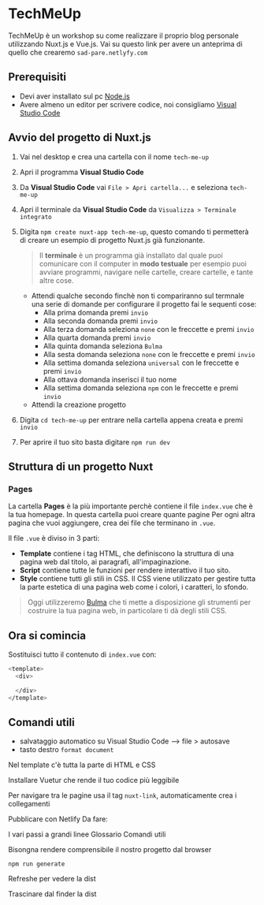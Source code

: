 # TechMeUp

TechMeUp è un workshop su come realizzare il proprio blog personale utilizzando Nuxt.js e Vue.js.
Vai su questo link per avere un anteprima di quello che crearemo `sad-pare.netlyfy.com`

## Prerequisiti

- Devi aver installato sul pc [Node.js](https://nodejs.org/it/download/)
- Avere almeno un editor per scrivere codice, noi consigliamo [Visual Studio Code](https://code.visualstudio.com/download)

## Avvio del progetto di Nuxt.js

1. Vai nel desktop e crea una cartella con il nome `tech-me-up`
2. Apri il programma **Visual Studio Code**
3. Da **Visual Studio Code** vai `File > Apri cartella...` e seleziona `tech-me-up`
4. Apri il terminale da **Visual Studio Code** da `Visualizza > Terminale integrato`
5. Digita  `npm create nuxt-app tech-me-up`, questo comando ti permetterà di creare un esempio di progetto Nuxt.js già funzionante.
    > Il **terminale** è un programma già installato dal quale puoi comunicare con il computer in **modo testuale** per esempio puoi avviare programmi, navigare nelle cartelle, creare cartelle, e tante altre cose.

    - Attendi qualche secondo finchè non ti compariranno sul termnale una serie di domande per configurare il progetto fai le sequenti cose:
       - Alla prima domanda premi `invio`
       - Alla seconda domanda premi `invio`
       - Alla terza domanda seleziona `none` con le freccette e premi `invio`
       - Alla quarta domanda premi `invio`
       - Alla quinta domanda seleziona `Bulma`
       - Alla sesta domanda seleziona `none` con le freccette e premi `invio`
       - Alla settima domanda seleziona `universal` con le freccette e premi `invio`
       - Alla ottava domanda inserisci il tuo nome
       - Alla settima domanda seleziona `npm` con le freccette e premi `invio`
    - Attendi la creazione progetto

6. Digita `cd tech-me-up` per entrare nella cartella appena creata e premi `invio`
7. Per aprire il tuo sito basta digitare
    `npm run dev`

## Struttura di un progetto Nuxt

### Pages

La cartella **Pages** è la più importante perchè contiene il file `index.vue` che è la tua homepage.
In questa cartella puoi creare quante pagine
Per ogni altra pagina che vuoi aggiungere, crea dei file che terminano in `.vue`.

Il file `.vue` è diviso in 3 parti:

- **Template** contiene i tag HTML, che definiscono la struttura di una pagina web dal titolo, ai paragrafi, all'impaginazione.
- **Script** contiene tutte le funzioni per rendere interattivo il tuo sito.
- **Style** contiene tutti gli stili in CSS. Il CSS viene utilizzato per gestire tutta la parte estetica di una pagina web come i colori, i caratteri, lo sfondo.

> Oggi utilizzeremo [Bulma](https://bulma.io/) che ti mette a disposizione gli strumenti per costruire la tua pagina web, in particolare ti dà degli stili CSS.

## Ora si comincia

Sostituisci tutto il contenuto di `index.vue`
con:

``` bash
<template>
  <div>

  </div>
</template>
```

## Comandi utili

- salvataggio automatico su Visual Studio Code --> file > autosave
- tasto destro `format document`


Nel template c'è tutta la parte di HTML e CSS

Installare Vuetur che rende il tuo codice più leggibile

Per navigare tra le pagine usa il tag `nuxt-link`, automaticamente crea i collegamenti

Pubblicare con Netlify
Da fare:

I vari passi a grandi linee
Glossario
Comandi utili

Bisongna rendere comprensibile il nostro progetto dal browser

```
npm run generate
```

Refreshe per vedere la dist

Trascinare dal finder la dist